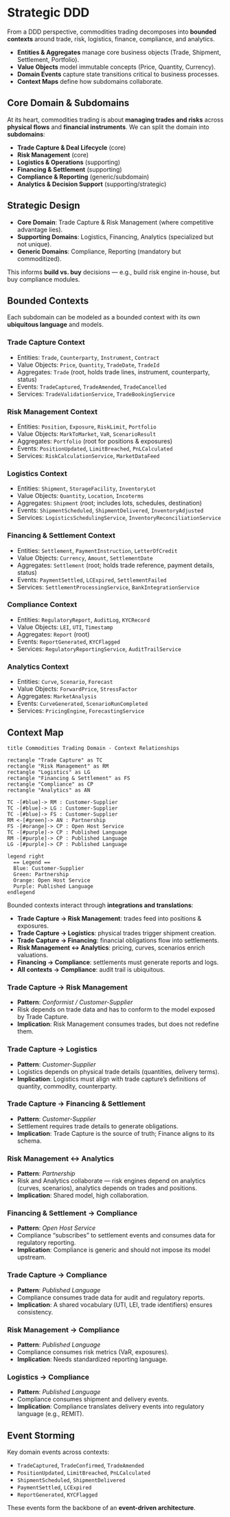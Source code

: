 # Strategic DDD

From a DDD perspective, commodities trading decomposes into **bounded contexts** around trade, risk, logistics, finance, compliance, and analytics.

* **Entities & Aggregates** manage core business objects (Trade, Shipment, Settlement, Portfolio).
* **Value Objects** model immutable concepts (Price, Quantity, Currency).
* **Domain Events** capture state transitions critical to business processes.
* **Context Maps** define how subdomains collaborate.

## Core Domain & Subdomains

At its heart, commodities trading is about **managing trades and risks** across **physical flows** and **financial instruments**.
We can split the domain into **subdomains**:

* **Trade Capture & Deal Lifecycle** (core)
* **Risk Management** (core)
* **Logistics & Operations** (supporting)
* **Financing & Settlement** (supporting)
* **Compliance & Reporting** (generic/subdomain)
* **Analytics & Decision Support** (supporting/strategic)

## Strategic Design

* **Core Domain**: Trade Capture & Risk Management (where competitive advantage lies).
* **Supporting Domains**: Logistics, Financing, Analytics (specialized but not unique).
* **Generic Domains**: Compliance, Reporting (mandatory but commoditized).

This informs **build vs. buy** decisions — e.g., build risk engine in-house, but buy compliance modules.

## Bounded Contexts

Each subdomain can be modeled as a bounded context with its own **ubiquitous language** and models.

### Trade Capture Context

* Entities: `Trade`, `Counterparty`, `Instrument`, `Contract`
* Value Objects: `Price`, `Quantity`, `TradeDate`, `TradeId`
* Aggregates: `Trade` (root, holds trade lines, instrument, counterparty, status)
* Events: `TradeCaptured`, `TradeAmended`, `TradeCancelled`
* Services: `TradeValidationService`, `TradeBookingService`

### Risk Management Context

* Entities: `Position`, `Exposure`, `RiskLimit`, `Portfolio`
* Value Objects: `MarkToMarket`, `VaR`, `ScenarioResult`
* Aggregates: `Portfolio` (root for positions & exposures)
* Events: `PositionUpdated`, `LimitBreached`, `PnLCalculated`
* Services: `RiskCalculationService`, `MarketDataFeed`

### Logistics Context

* Entities: `Shipment`, `StorageFacility`, `InventoryLot`
* Value Objects: `Quantity`, `Location`, `Incoterms`
* Aggregates: `Shipment` (root; includes lots, schedules, destination)
* Events: `ShipmentScheduled`, `ShipmentDelivered`, `InventoryAdjusted`
* Services: `LogisticsSchedulingService`, `InventoryReconciliationService`

### Financing & Settlement Context

* Entities: `Settlement`, `PaymentInstruction`, `LetterOfCredit`
* Value Objects: `Currency`, `Amount`, `SettlementDate`
* Aggregates: `Settlement` (root; holds trade reference, payment details, status)
* Events: `PaymentSettled`, `LCExpired`, `SettlementFailed`
* Services: `SettlementProcessingService`, `BankIntegrationService`

### Compliance Context

* Entities: `RegulatoryReport`, `AuditLog`, `KYCRecord`
* Value Objects: `LEI`, `UTI`, `Timestamp`
* Aggregates: `Report` (root)
* Events: `ReportGenerated`, `KYCFlagged`
* Services: `RegulatoryReportingService`, `AuditTrailService`

### Analytics Context

* Entities: `Curve`, `Scenario`, `Forecast`
* Value Objects: `ForwardPrice`, `StressFactor`
* Aggregates: `MarketAnalysis`
* Events: `CurveGenerated`, `ScenarioRunCompleted`
* Services: `PricingEngine`, `ForecastingService`

## Context Map

```plantuml
title Commodities Trading Domain - Context Relationships

rectangle "Trade Capture" as TC
rectangle "Risk Management" as RM
rectangle "Logistics" as LG
rectangle "Financing & Settlement" as FS
rectangle "Compliance" as CP
rectangle "Analytics" as AN

TC -[#blue]-> RM : Customer-Supplier
TC -[#blue]-> LG : Customer-Supplier
TC -[#blue]-> FS : Customer-Supplier
RM <-[#green]-> AN : Partnership
FS -[#orange]-> CP : Open Host Service
TC -[#purple]-> CP : Published Language
RM -[#purple]-> CP : Published Language
LG -[#purple]-> CP : Published Language

legend right
  == Legend ==
  Blue: Customer-Supplier
  Green: Partnership
  Orange: Open Host Service
  Purple: Published Language
endlegend
```

Bounded contexts interact through **integrations and translations**:

* **Trade Capture → Risk Management**: trades feed into positions & exposures.
* **Trade Capture → Logistics**: physical trades trigger shipment creation.
* **Trade Capture → Financing**: financial obligations flow into settlements.
* **Risk Management ↔ Analytics**: pricing, curves, scenarios enrich valuations.
* **Financing → Compliance**: settlements must generate reports and logs.
* **All contexts → Compliance**: audit trail is ubiquitous.

### Trade Capture → Risk Management

* **Pattern**: *Conformist / Customer-Supplier*
* Risk depends on trade data and has to conform to the model exposed by Trade Capture.
* **Implication**: Risk Management consumes trades, but does not redefine them.

### Trade Capture → Logistics

* **Pattern**: *Customer-Supplier*
* Logistics depends on physical trade details (quantities, delivery terms).
* **Implication**: Logistics must align with trade capture’s definitions of quantity, commodity, counterparty.

### Trade Capture → Financing & Settlement

* **Pattern**: *Customer-Supplier*
* Settlement requires trade details to generate obligations.
* **Implication**: Trade Capture is the source of truth; Finance aligns to its schema.

### Risk Management ↔ Analytics

* **Pattern**: *Partnership*
* Risk and Analytics collaborate — risk engines depend on analytics (curves, scenarios), analytics depends on trades and positions.
* **Implication**: Shared model, high collaboration.

### Financing & Settlement → Compliance

* **Pattern**: *Open Host Service*
* Compliance “subscribes” to settlement events and consumes data for regulatory reporting.
* **Implication**: Compliance is generic and should not impose its model upstream.

### Trade Capture → Compliance

* **Pattern**: *Published Language*
* Compliance consumes trade data for audit and regulatory reports.
* **Implication**: A shared vocabulary (UTI, LEI, trade identifiers) ensures consistency.

### Risk Management → Compliance

* **Pattern**: *Published Language*
* Compliance consumes risk metrics (VaR, exposures).
* **Implication**: Needs standardized reporting language.

### Logistics → Compliance

* **Pattern**: *Published Language*
* Compliance consumes shipment and delivery events.
* **Implication**: Compliance translates delivery events into regulatory language (e.g., REMIT).

## Event Storming

Key domain events across contexts:

* `TradeCaptured`, `TradeConfirmed`, `TradeAmended`
* `PositionUpdated`, `LimitBreached`, `PnLCalculated`
* `ShipmentScheduled`, `ShipmentDelivered`
* `PaymentSettled`, `LCExpired`
* `ReportGenerated`, `KYCFlagged`

These events form the backbone of an **event-driven architecture**.

